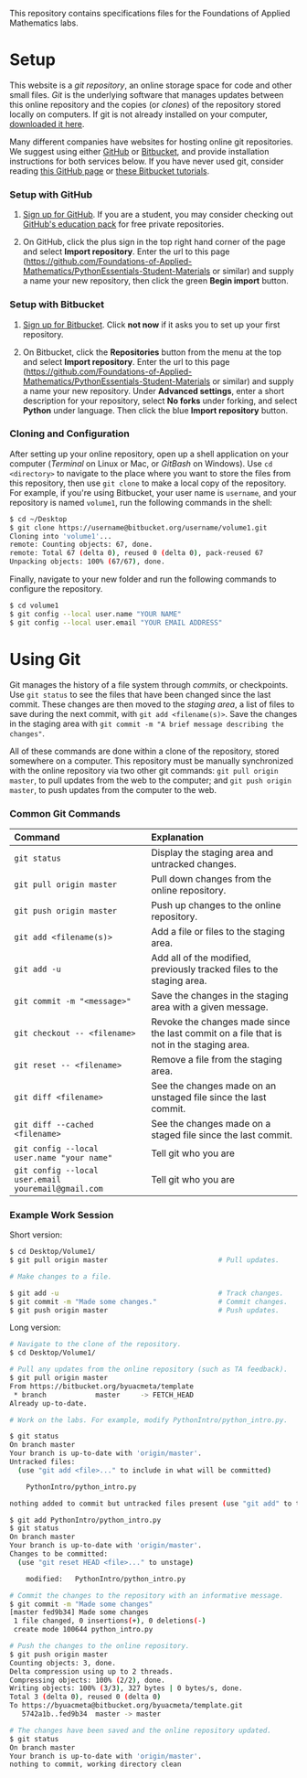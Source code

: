 This repository contains specifications files for the Foundations of Applied Mathematics labs.

<!-- #### Repository Organization

Labs are either submitted as `.py` files (Python) or `.ipynb` files (Jupyter Notebook.

Some labs are graded with an automated test driver.
The TA will place feedback from the test drivers in the lab folders. -->
<!-- Apart from these feedback files, files with an extension other than `.py` or `.ipynb` are not tracked by this online repository. -->

# Setup

This website is a _git repository_, an online storage space for code and other small files.
_Git_ is the underlying software that manages updates between this online repository and the copies (or _clones_) of the repository stored locally on computers.
If git is not already installed on your computer, [downloaded it here](http://git-scm.com/downloads).

Many different companies have websites for hosting online git repositories.
We suggest using either [GitHub](https://github.com) or [Bitbucket](https://bitbucket.org), and provide installation instructions for both services below.
If you have never used git, consider reading [this GitHub page](https://help.github.com/articles/set-up-git/) or [these Bitbucket tutorials](https://www.atlassian.com/git/tutorials).

### Setup with GitHub

1. [Sign up for GitHub](https://github.com).
If you are a student, you may consider checking out [GitHub's education pack](https://education.github.com/) for free private repositories.

2. On GitHub, click the plus sign in the top right hand corner of the page and select **Import repository**.
Enter the url to this page (https://github.com/Foundations-of-Applied-Mathematics/PythonEssentials-Student-Materials or similar) and supply a name your new repository, then click the green **Begin import** button.

### Setup with Bitbucket

1. [Sign up for Bitbucket](https://bitbucket.org).
Click **not now** if it asks you to set up your first repository.

2. On Bitbucket, click the **Repositories** button from the menu at the top and select **Import repository**.
Enter the url to this page (https://github.com/Foundations-of-Applied-Mathematics/PythonEssentials-Student-Materials or similar) and supply a name your new repository.
Under **Advanced settings**, enter a short description for your repository, select **No forks** under forking, and select **Python** under language.
Then click the blue **Import repository** button.

### Cloning and Configuration

After setting up your online repository, open up a shell application on your computer (_Terminal_ on Linux or Mac, or _GitBash_ on Windows).
Use `cd <directory>` to navigate to the place where you want to store the files from this repository, then use `git clone` to make a local copy of the repository.
For example, if you're using Bitbucket, your user name is `username`, and your repository is named `volume1`, run the following commands in the shell:

```bash
$ cd ~/Desktop
$ git clone https://username@bitbucket.org/username/volume1.git
Cloning into 'volume1'...
remote: Counting objects: 67, done.
remote: Total 67 (delta 0), reused 0 (delta 0), pack-reused 67
Unpacking objects: 100% (67/67), done.
```

Finally, navigate to your new folder and run the following commands to configure the repository.

```bash
$ cd volume1
$ git config --local user.name "YOUR NAME"
$ git config --local user.email "YOUR EMAIL ADDRESS"
```

# Using Git

Git manages the history of a file system through _commits_, or checkpoints.
Use `git status` to see the files that have been changed since the last commit.
These changes are then moved to the _staging area_, a list of files to save during the next commit, with `git add <filename(s)>`.
Save the changes in the staging area with `git commit -m "A brief message describing the changes"`.

All of these commands are done within a clone of the repository, stored somewhere on a computer.
This repository must be manually synchronized with the online repository via two other git commands: `git pull origin master`, to pull updates from the web to the computer; and `git push origin master`, to push updates from the computer to the web.

### Common Git Commands

| Command                     | Explanation                                    |
|:------------------------------------------------|:---------------------------|
| `git status`               | Display the staging area and untracked changes.|
| `git pull origin master`   | Pull down changes from the online repository.  |
| `git push origin master`   | Push up changes to the online repository.      |
| `git add <filename(s)>`    | Add a file or files to the staging area.       |
| `git add -u`               | Add all of the modified, previously tracked files to the staging area.|
| `git commit -m "<message>"` | Save the changes in the staging area with a given message.|
| `git checkout -- <filename>` | Revoke the changes made since the last commit on a file that is not in the staging area. |
| `git reset -- <filename>`  | Remove a file from the staging area.           |
| `git diff <filename>`      | See the changes made on an unstaged file since the last commit.|
| `git diff --cached <filename>` | See the changes made on a staged file since the last commit.|
| `git config --local user.name "your name"` | Tell git who you are |
| `git config --local user.email youremail@gmail.com` | Tell git who you are |

### Example Work Session

Short version:
```bash
$ cd Desktop/Volume1/
$ git pull origin master                           # Pull updates.

# Make changes to a file.

$ git add -u                                       # Track changes.
$ git commit -m "Made some changes."               # Commit changes.
$ git push origin master                           # Push updates.
```

Long version:
```bash
# Navigate to the clone of the repository.
$ cd Desktop/Volume1/

# Pull any updates from the online repository (such as TA feedback).
$ git pull origin master
From https://bitbucket.org/byuacmeta/template
 * branch            master     -> FETCH_HEAD
Already up-to-date.

# Work on the labs. For example, modify PythonIntro/python_intro.py.

$ git status
On branch master
Your branch is up-to-date with 'origin/master'.
Untracked files:
  (use "git add <file>..." to include in what will be committed)

    PythonIntro/python_intro.py

nothing added to commit but untracked files present (use "git add" to track)

$ git add PythonIntro/python_intro.py 
$ git status
On branch master
Your branch is up-to-date with 'origin/master'.
Changes to be committed:
  (use "git reset HEAD <file>..." to unstage)

    modified:   PythonIntro/python_intro.py

# Commit the changes to the repository with an informative message.
$ git commit -m "Made some changes"
[master fed9b34] Made some changes
 1 file changed, 0 insertions(+), 0 deletions(-)
 create mode 100644 python_intro.py

# Push the changes to the online repository.
$ git push origin master
Counting objects: 3, done.
Delta compression using up to 2 threads.
Compressing objects: 100% (2/2), done.
Writing objects: 100% (3/3), 327 bytes | 0 bytes/s, done.
Total 3 (delta 0), reused 0 (delta 0)
To https://byuacmeta@bitbucket.org/byuacmeta/template.git
   5742a1b..fed9b34  master -> master

# The changes have been saved and the online repository updated.
$ git status
On branch master
Your branch is up-to-date with 'origin/master'.
nothing to commit, working directory clean
```
